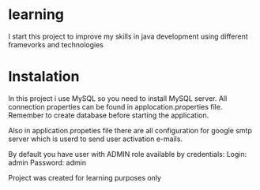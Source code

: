 # learning

I start this project to improve my skills in java development using different framevorks and technologies

# Instalation

In this project i use MySQL so you need to install MySQL server. All connection properties can be found in applocation.properties file. Remember to create database before starting the application.

Also in application.propeties file there are all configuration for google smtp server which is userd to send user activation e-mails.

By default you have user with ADMIN role available by credentials:
Login: admin 
Password: admin

Project was created for learning purposes only
